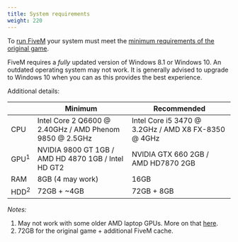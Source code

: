 ```yaml
---
title: System requirements
weight: 220
---
```


To [run FiveM][installing] your system must meet the [minimum requirements of the original game][gtav-system-specs].

FiveM requires a _fully_ updated version of Windows 8.1 or Windows 10. An outdated operating system may not
work. It is generally advised to upgrade to Windows 10 when you can as this provides the best experience.

Additional details:

|                 | Minimum                                                 | Recommended                                         |
|-----------------|---------------------------------------------------------|-----------------------------------------------------|
| CPU             | Intel Core 2 Q6600 @ 2.40GHz / AMD Phenom 9850 @ 2.5GHz | Intel Core i5 3470 @ 3.2GHz / AMD X8 FX-8350 @ 4GHz |
| GPU<sup>1</sup> | NVIDIA 9800 GT 1GB / AMD HD 4870 1GB / Intel HD GT2     | NVIDIA GTX 660 2GB / AMD HD7870 2GB                 |
| RAM             | 8GB (4 may work)                                        | 16GB                                                |
| HDD<sup>2</sup> | 72GB + ~4GB                                             | 72GB + 8GB                                          |


_Notes:_

1. May not work with some older AMD laptop GPUs. More on that [here][client-issues-gpu].
2. 72GB for the original game + additional FiveM cache.

[installing]: /docs/client-manual/installing-fivem
[client-issues-gpu]: /docs/support/client-issues#stuck-on-a-colored-background-but-no-menu
[gtav-system-specs]: https://support.rockstargames.com/hc/en-us/articles/203428177
